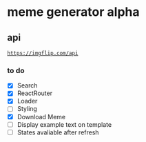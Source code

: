 # meme generator alpha

## api
<code>https://imgflip.com/api</code>


### to do
- [x] Search
- [x] ReactRouter
- [x] Loader
- [ ] Styling
- [x] Download Meme
- [ ] Display example text on template
- [ ] States avaliable after refresh